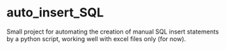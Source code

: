 # auto_insert_SQL
Small project for automating the creation of manual SQL insert statements by a python script, working well with excel files only (for now).
